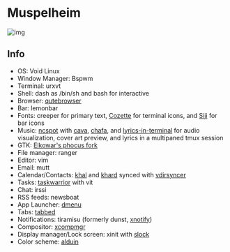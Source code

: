 # Muspelheim

<img src="https://raw.githubusercontent.com/Barbarossa93/Muspelheim/master/screenshots/2021-09-15_17-33-37.png" alt="img" align="center">

## Info
- OS: Void Linux
- Window Manager: Bspwm
- Terminal: urxvt
- Shell: dash as /bin/sh and bash for interactive
- Browser: [qutebrowser](https://github.com/qutebrowser/qutebrowser)
- Bar: lemonbar
- Fonts: creeper for primary text, [Cozette](https://github.com/slavfox/Cozette) for terminal icons, and [Siji](https://github.com/stark/siji) for bar icons
- Music: [ncspot](https://github.com/hrkfdn/ncspot) with [cava](https://github.com/karlstav/cava), [chafa](https://github.com/hpjansson/chafa), and [lyrics-in-terminal](https://github.com/Jugran/lyrics-in-terminal) for audio visualization, cover art preview, and lyrics in a multipaned tmux session
- GTK: [Elkowar's phocus fork](https://github.com/elkowar/gtk)
- File manager: ranger
- Editor: vim
- Email: mutt
- Calendar/Contacts: [khal](https://github.com/pimutils/khal) and [khard](https://github.com/scheibler/khard) synced with [vdirsyncer](https://github.com/pimutils/vdirsyncer)
- Tasks: [taskwarrior](https://github.com/GothenburgBitFactory/taskwarrior) with vit
- Chat: irssi
- RSS feeds: newsboat
- App Launcher: [dmenu](https://github.com/Barbarossa93/dmenu)
- Tabs: [tabbed](https://github.com/Barbarossa93/tabbed)
- Notifications: tiramisu (formerly dunst, [xnotify](https://github.com/phillbush/xnotify))
- Compositor: [xcompmgr](https://github.com/freedesktop/xcompmgr)
- Display manager/Lock screen: xinit with [slock](https://github.com/Barbarossa93/slock)
- Color scheme: [alduin](https://github.com/AlessandroYorba/Alduin)
